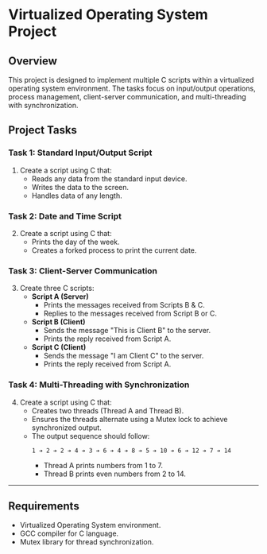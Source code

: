# Virtualized Operating System Project

## Overview
This project is designed to implement multiple C scripts within a virtualized operating system environment. The tasks focus on input/output operations, process management, client-server communication, and multi-threading with synchronization.

## Project Tasks

### Task 1: Standard Input/Output Script
1. Create a script using C that:
   - Reads any data from the standard input device.
   - Writes the data to the screen.
   - Handles data of any length.

### Task 2: Date and Time Script
2. Create a script using C that:
   - Prints the day of the week.
   - Creates a forked process to print the current date.

### Task 3: Client-Server Communication
3. Create three C scripts:
   - **Script A (Server)**
     - Prints the messages received from Scripts B & C.
     - Replies to the messages received from Script B or C.
   - **Script B (Client)**
     - Sends the message "This is Client B" to the server.
     - Prints the reply received from Script A.
   - **Script C (Client)**
     - Sends the message "I am Client C" to the server.
     - Prints the reply received from Script A.

### Task 4: Multi-Threading with Synchronization
4. Create a script using C that:
   - Creates two threads (Thread A and Thread B).
   - Ensures the threads alternate using a Mutex lock to achieve synchronized output.
   - The output sequence should follow:
     ```
     1 ➔ 2 ➔ 2 ➔ 4 ➔ 3 ➔ 6 ➔ 4 ➔ 8 ➔ 5 ➔ 10 ➔ 6 ➔ 12 ➔ 7 ➔ 14
     ```
     - Thread A prints numbers from 1 to 7.
     - Thread B prints even numbers from 2 to 14.

---

## Requirements
- Virtualized Operating System environment.
- GCC compiler for C language.
- Mutex library for thread synchronization.

